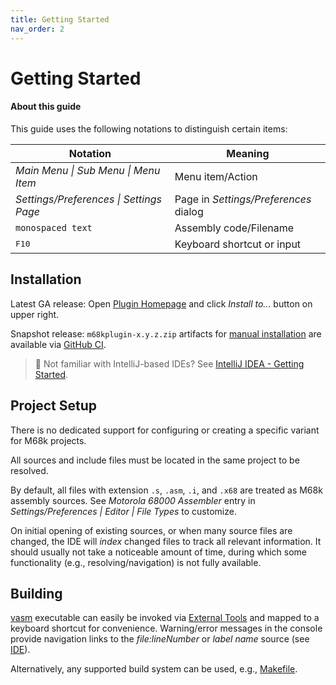 ```yaml
---
title: Getting Started
nav_order: 2
---
```


# Getting Started
   

#### About this guide

This guide uses the following notations to distinguish certain items:

| Notation                                     | Meaning                               |
|----------------------------------------------|---------------------------------------|
| *Main Menu &#124; Sub Menu &#124; Menu Item* | Menu item/Action                      |
| *Settings/Preferences &#124; Settings Page*  | Page in _Settings/Preferences_ dialog |
| `monospaced text`                            | Assembly code/Filename                |
| <kbd>F10</kbd>                               | Keyboard shortcut or input            |

## Installation

Latest GA release: Open [Plugin Homepage](https://plugins.jetbrains.com/plugin/17712-motorola-68000-series-assembler/) and click *Install to...* button on upper right.

Snapshot release: `m68kplugin-x.y.z.zip` artifacts for [manual installation](https://www.jetbrains.com/help/idea/plugins-settings.html) are available via [GitHub CI](https://github.com/YannCebron/m68kplugin/actions/workflows/build.yml).              

> 🧐 Not familiar with IntelliJ-based IDEs? See [IntelliJ IDEA - Getting Started](https://www.jetbrains.com/help/idea/getting-started.html).
               
## Project Setup

There is no dedicated support for configuring or creating a specific variant for M68k projects.

All sources and include files must be located in the same project to be resolved.

By default, all files with extension `.s`, `.asm`, `.i`, and `.x68` are treated as M68k assembly sources. See *Motorola 68000 Assembler* entry in *Settings/Preferences \| Editor \| File Types* to customize.
                                     
On initial opening of existing sources, or when many source files are changed, the IDE will _index_ changed files to track all relevant information.
It should usually not take a noticeable amount of time, during which some functionality (e.g., resolving/navigation) is not fully available.

## Building

[vasm](http://sun.hasenbraten.de/vasm/) executable can easily be invoked via [External Tools](https://www.jetbrains.com/help/idea/configuring-third-party-tools.html) and mapped to a keyboard shortcut for convenience.
Warning/error messages in the console provide navigation links to the _file:lineNumber_ or _label name_ source (see [IDE](features/ide.md)).                  

Alternatively, any supported build system can be used, e.g., [Makefile](https://plugins.jetbrains.com/plugin/9333-makefile-language).